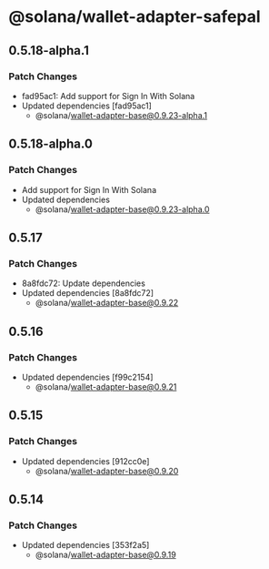 # @solana/wallet-adapter-safepal

## 0.5.18-alpha.1

### Patch Changes

-   fad95ac1: Add support for Sign In With Solana
-   Updated dependencies [fad95ac1]
    -   @solana/wallet-adapter-base@0.9.23-alpha.1

## 0.5.18-alpha.0

### Patch Changes

-   Add support for Sign In With Solana
-   Updated dependencies
    -   @solana/wallet-adapter-base@0.9.23-alpha.0

## 0.5.17

### Patch Changes

-   8a8fdc72: Update dependencies
-   Updated dependencies [8a8fdc72]
    -   @solana/wallet-adapter-base@0.9.22

## 0.5.16

### Patch Changes

-   Updated dependencies [f99c2154]
    -   @solana/wallet-adapter-base@0.9.21

## 0.5.15

### Patch Changes

-   Updated dependencies [912cc0e]
    -   @solana/wallet-adapter-base@0.9.20

## 0.5.14

### Patch Changes

-   Updated dependencies [353f2a5]
    -   @solana/wallet-adapter-base@0.9.19
